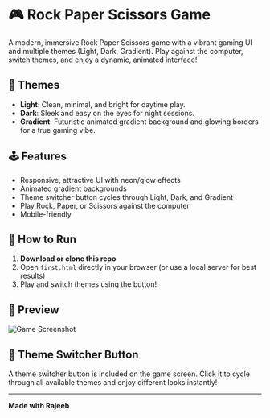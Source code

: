 # 🎮 Rock Paper Scissors Game

A modern, immersive Rock Paper Scissors game with a vibrant gaming UI and multiple themes (Light, Dark, Gradient). Play against the computer, switch themes, and enjoy a dynamic, animated interface!

## 🌈 Themes
- **Light**: Clean, minimal, and bright for daytime play.
- **Dark**: Sleek and easy on the eyes for night sessions.
- **Gradient**: Futuristic animated gradient background and glowing borders for a true gaming vibe.

## 🕹️ Features
- Responsive, attractive UI with neon/glow effects
- Animated gradient backgrounds
- Theme switcher button cycles through Light, Dark, and Gradient
- Play Rock, Paper, or Scissors against the computer
- Mobile-friendly

## 🚀 How to Run
1. **Download or clone this repo**
2. Open `first.html` directly in your browser (or use a local server for best results)
3. Play and switch themes using the button!

## 🌟 Preview
![Game Screenshot](./preview.png)

## 🔘 Theme Switcher Button
A theme switcher button is included on the game screen. Click it to cycle through all available themes and enjoy different looks instantly!

---
**Made with Rajeeb**
